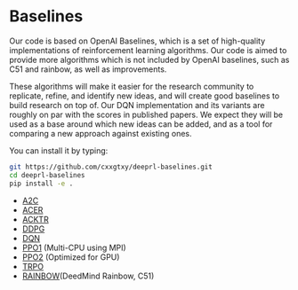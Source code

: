 
# Baselines

Our code is based on OpenAI Baselines, which is a set of high-quality implementations of reinforcement learning algorithms.
Our code is aimed to provide more algorithms which is not included by OpenAI baselines, such as C51 and rainbow, as well
 as improvements.
 
These algorithms will make it easier for the research community to replicate, refine, and identify new ideas, and will create good baselines to build research on top of. Our DQN implementation and its variants are roughly on par with the scores in published papers. We expect they will be used as a base around which new ideas can be added, and as a tool for comparing a new approach against existing ones. 

You can install it by typing:

```bash
git https://github.com/cxxgtxy/deeprl-baselines.git
cd deeprl-baselines
pip install -e .
```

- [A2C](baselines/a2c)
- [ACER](baselines/acer)
- [ACKTR](baselines/acktr)
- [DDPG](baselines/ddpg)
- [DQN](baselines/deepq)
- [PPO1](baselines/ppo1) (Multi-CPU using MPI)
- [PPO2](baselines/ppo2) (Optimized for GPU)
- [TRPO](baselines/trpo_mpi)
- [RAINBOW](baselines/rainbow)(DeedMind Rainbow, C51)

